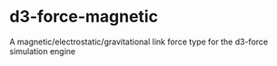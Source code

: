 # d3-force-magnetic
A magnetic/electrostatic/gravitational link force type for the d3-force simulation engine
